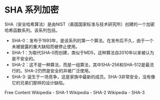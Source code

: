 # SHA 系列加密

SHA（安全哈希算法）是由NIST（美国国家标准与技术研究所）创建的一个加密哈希函数系列。该系列包括。
- SHA-0：发布于1993年，是该系列的第一个算法。在发布后不久，由于一个未被披露的重大缺陷而被停止使用。
- SHA-1：为取代SHA-0而创建，类似于MD5，这种算法自2010年以来被认为是不安全的。
- SHA-2：这不是一种算法，而是一组算法，其中SHA-256和SHA-512是最流行的。SHA-2仍然是安全的并被广泛使用。
- SHA-3: 诞生于一场竞争，这是家族中最新的成员。SHA-3非常安全，没有像它的兄弟们那样的设计缺陷。

<ResourceGroupTitle>Free Content</ResourceGroupTitle>
<BadgeLink colorScheme='yellow' badgeText='Read' href='https://en.wikipedia.org/wiki/SHA-1'>Wikipedia - SHA-1</BadgeLink>
<BadgeLink colorScheme='yellow' badgeText='Read' href='https://en.wikipedia.org/wiki/SHA-2'>Wikipedia - SHA-2</BadgeLink>
<BadgeLink colorScheme='yellow' badgeText='Read' href='https://en.wikipedia.org/wiki/SHA-3'>Wikipedia - SHA-3</BadgeLink>
